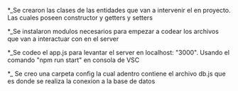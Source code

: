\*\_Se crearon las clases de las entidades que van a intervenir el en proyecto.
Las cuales poseen constructor y getters y setters

\*\_Se instalaron modulos necesarios para empezar a codear los archivos que van a interactuar con en el server

\*\_Se codeo el app.js para levantar el server en localhost: "3000". Usando el comando "npm run start" en consola de VSC

\*\_ Se creo una carpeta config la cual adentro contiene el archivo db.js que es donde se realiza la conexion a la base de datos
